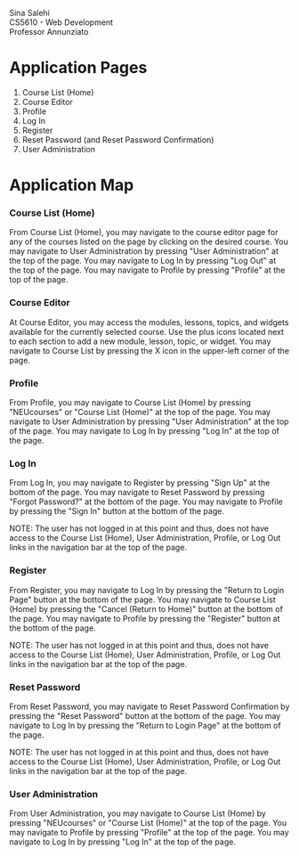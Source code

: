 Sina Salehi</br>
CS5610 - Web Development</br>
Professor Annunziato</br>

<h1>Application Pages</h1>

1. Course List (Home)
1. Course Editor
1. Profile
1. Log In
1. Register
1. Reset Password (and Reset Password Confirmation)
1. User Administration

<h1>Application Map</h1>

<h3>Course List (Home)</h3>

From Course List (Home), you may navigate to the course editor page for any of the courses listed on the page by clicking on the desired course.
You may navigate to User Administration by pressing "User Administration" at the top of the page.
You may navigate to Log In by pressing "Log Out" at the top of the page.
You may navigate to Profile by pressing "Profile" at the top of the page.

<h3>Course Editor</h3>

At Course Editor, you may access the modules, lessons, topics, and widgets available for the currently selected course.
Use the plus icons located next to each section to add a new module, lesson, topic, or widget.
You may navigate to Course List by pressing the X icon in the upper-left corner of the page.

<h3>Profile</h3>

From Profile, you may navigate to Course List (Home) by pressing "NEUcourses" or "Course List (Home)" at the top of the page.
You may navigate to User Administration by pressing "User Administration" at the top of the page.
You may navigate to Log In by pressing "Log In" at the top of the page.

<h3>Log In</h3>

From Log In, you may navigate to Register by pressing "Sign Up" at the bottom of the page.
You may navigate to Reset Password by pressing "Forgot Password?" at the bottom of the page.
You may navigate to Profile by pressing the "Sign In" button at the bottom of the page.</br>

NOTE: The user has not logged in at this point and thus, does not have access to the Course List (Home), User Administration, Profile, or Log Out links in the navigation bar at the top of the page.

<h3>Register</h3>

From Register, you may navigate to Log In by pressing the "Return to Login Page" button at the bottom of the page.
You may navigate to Course List (Home) by pressing the "Cancel (Return to Home)" button at the bottom of the page.
You may navigate to Profile by pressing the "Register" button at the bottom of the page.

NOTE: The user has not logged in at this point and thus, does not have access to the Course List (Home), User Administration, Profile, or Log Out links in the navigation bar at the top of the page.

<h3>Reset Password</h3>

From Reset Password, you may navigate to Reset Password Confirmation by pressing the "Reset Password" button at the bottom of the page.
You may navigate to Log In by pressing the "Return to Login Page" at the bottom of the page.

NOTE: The user has not logged in at this point and thus, does not have access to the Course List (Home), User Administration, Profile, or Log Out links in the navigation bar at the top of the page.

<h3>User Administration</h3>

From User Administration, you may navigate to Course List (Home) by pressing "NEUcourses" or "Course List (Home)" at the top of the page.
You may navigate to Profile by pressing "Profile" at the top of the page.
You may navigate to Log In by pressing "Log In" at the top of the page.
